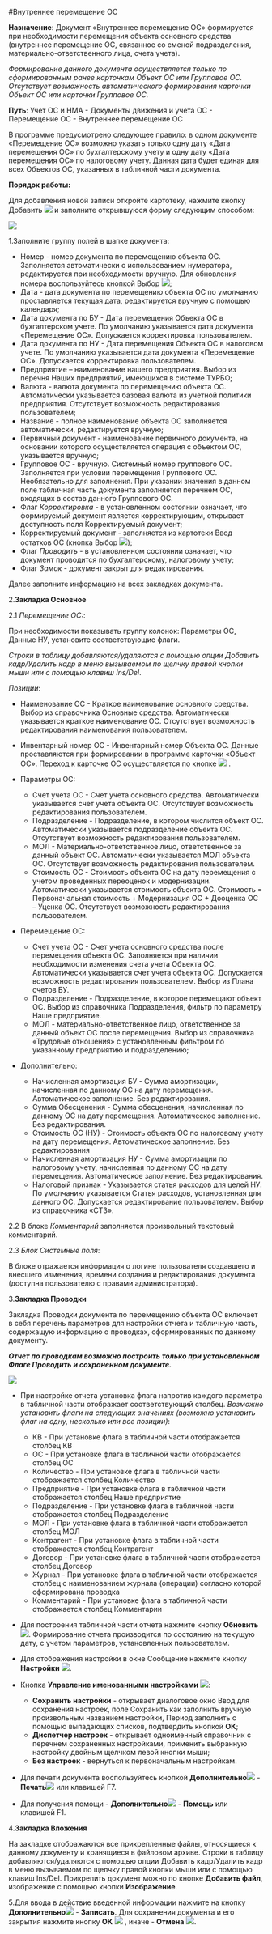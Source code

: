 ﻿#Внутреннее перемещение ОС

**Назначение**: Документ «Внутреннее перемещение ОС» формируется при необходимости перемещения объекта основного средства (внутреннее перемещение ОС, связанное со сменой подразделения, материально-ответственного лица, счета учета).

*Формирование данного документа осуществляется только по сформированным ранее карточкам Объект ОС или Групповое ОС. Отсутствует возможность автоматического формирования карточки Объект ОС или карточки Групповое ОС.*

**Путь**: Учет ОС и НМА - Документы движения и учета ОС - Перемещение ОС - Внутреннее перемещение ОС

В программе предусмотрено следующее правило: в одном документе «Перемещение ОС» возможно указать только одну дату «Дата перемещения ОС» по бухгалтерскому учету и одну дату «Дата перемещения ОС» по налоговому учету. Данная дата будет единая для всех Объектов ОС, указанных в табличной части документа.

**Порядок работы:**

Для добавления новой записи откройте картотеку, нажмите кнопку Добавить  ![](topic:Com.AddFiles.Buttons.Btn_Add.png) и заполните открывшуюся форму следующим способом:

![](topic:.AddFiles.Screenshot_2938.jpg)

1.Заполните группу полей в шапке документа:

* Номер - номер документа по перемещению  объекта ОС. Заполняется автоматически с использованием нумератора, редактируется при необходимости вручную. Для обновления номера воспользуйтесь кнопкой Выбор ![](topic:Com.AddFiles.Buttons.Btn_select.png);
* Дата - дата документа по перемещению объекта ОС по умолчанию проставляется текущая дата, редактируется вручную с помощью календаря;
* Дата документа по БУ - Дата перемещения Объекта ОС в бухгалтерском учете. По умолчанию указывается дата документа «Перемещение ОС». Допускается корректировка пользователем.
* Дата документа по НУ - Дата перемещения Объекта ОС в налоговом учете. По умолчанию указывается дата документа «Перемещение ОС». Допускается корректировка пользователем.
* Предприятие – наименование нашего предприятия. Выбор из перечня Наших предприятий, имеющихся в системе ТУРБО;
* Валюта - валюта документа по перемещению объекта ОС. Автоматически указывается базовая валюта из учетной политики предприятия. Отсутствует возможность редактирования пользователем;
* Название - полное наименование объекта ОС заполняется  автоматически, редактируется вручную;
* Первичный документ - наименование первичного документа, на основании которого осуществляется операция с объектом ОС, указывается вручную;
* Групповое ОС - вручную. Системный номер группового ОС. Заполняется при условии перемещения Группового ОС. Необязательно для заполнения. При указании значения в данном поле табличная часть документа заполняется перечнем ОС, входящих в состав данного Группового ОС.
* Флаг *Корректировка* - в установленном состоянии означает, что формируемый документ является корректирующим, открывает доступность поля Корректируемый документ;
* Корректируемый документ - заполняется из картотеки Ввод остатков ОС (кнопка Выбор ![](topic:Com.AddFiles.Buttons.Btn_select.png));
* Флаг *Проводить* - в установленном состоянии означает, что документ проводится по бухгалтерскому, налоговому учету;
* Флаг *Замок* - документ закрыт для редактирования.

Далее заполните информацию на всех закладках документа.

2.**Закладка Основное**

2.1 *Перемещение ОС:*:

При необходимости показывать группу колонок: Параметры ОС, Данные НУ, установите соответствующие флаги.

*Строки в таблицу  добавляются/удаляются с помощью опции Добавить кадр/Удалить кадр в меню вызываемом по щелчку правой кнопки мыши или с помощью клавиш Ins/Del*.

*Позиции*:

* Наименование ОС - Краткое наименование основного средства. Выбор из справочника Основные средства. Автоматически указывается краткое наименование ОС. Отсутствует возможность редактирования наименования пользователем.
* Инвентарный номер ОС - Инвентарный номер Объекта ОС. Данные проставляются при формировании в программе карточки «Объект ОС». Переход к карточке ОС осуществляется по кнопке ![](topic:Com.AddFiles.Btn_go.png)  .

* Параметры ОС:
     * Счет учета ОС - Счет учета основного средства. Автоматически указывается счет учета объекта ОС. Отсутствует возможность редактирования пользователем. 
     * Подразделение - Подразделение, в котором числится объект ОС. Автоматически указывается подразделение объекта ОС. Отсутствует возможность редактирования пользователем.
     * МОЛ - Материально-ответственное лицо, ответственное за данный объект ОС. Автоматически указывается МОЛ объекта ОС. Отсутствует возможность редактирования пользователем.
     * Стоимость ОС - Стоимость объекта ОС на дату перемещения с учетом проведенных переоценок и модернизации. Автоматически указывается стоимость объекта ОС. Стоимость = Первоначальная стоимость + Модернизация ОС + Дооценка ОС – Уценка ОС. Отсутствует возможность редактирования пользователем.
* Перемещение ОС:
     * Счет учета ОС - Счет учета основного средства после перемещения объекта ОС. Заполняется при наличии необходимости изменения счета учета Объекта ОС. Автоматически указывается счет учета объекта ОС. Допускается возможность редактирования пользователем. Выбор из Плана счетов БУ.
     * Подразделение - Подразделение, в которое перемещают объект ОС. Выбор из справочника Подразделения, фильтр по параметру Наше предприятие.
     * МОЛ - материально-ответственное лицо, ответственное за данный объект ОС после перемещения. Выбор из справочника «Трудовые отношения» с установленным фильтром по указанному предприятию и подразделению;
* Дополнительно:
     * Начисленная амортизация БУ - Сумма амортизации, начисленная по данному ОС на дату перемещения. Автоматическое заполнение. Без редактирования.
     * Сумма Обесценения - Сумма обесценения, начисленная по данному ОС на дату перемещения. Автоматическое заполнение. Без редактирования.
     * Стоимость ОС (НУ) - Стоимость объекта ОС по налоговому учету на дату перемещения. Автоматическое заполнение. Без редактирования
     * Начисленная амортизация НУ - Сумма амортизации по налоговому учету, начисленная по данному ОС на дату перемещения. Автоматическое заполнение. Без редактирования.
     * Налоговый признак - Указывается статья расходов для целей НУ. По умолчанию указывается Статья расходов, установленная для данного ОС. Допускается редактирование пользователем. Выбор из справочника «СТЗ».

2.2 В блоке *Комментарий* заполняется произвольный текстовый комментарий.

2.3 *Блок Системные поля*:

В блоке отражается информация о логине пользователя создавшего и  внесшего изменения, времени создания и редактирования документа (доступна пользователю с правами администратора).


3.**Закладка Проводки**

Закладка Проводки документа по перемещению объекта ОС включает в себя перечень параметров для настройки отчета и табличную часть, содержащую информацию о проводках, сформированных по данному документу.

***Отчет по проводкам возможно построить только при установленном Флаге Проводить и сохраненном документе.***

![](topic:.AddFiles.Screenshot_2939.jpg)

* При настройке отчета  установка флага  напротив каждого параметра  в табличной части отображает соответствующий столбец. *Возможно установить флаги на следующих значениях (возможно установить флаг на одну, несколько или все позиции)*:

     * КВ - При установке флага в табличной части отображается столбец КВ
     * ОС - При установке флага в табличной части отображается столбец ОС
     * Количество - При установке флага в табличной части отображается столбец Количество
     * Предприятие - При установке флага в табличной части отображается столбец Наше предприятие
     * Подразделение - При установке флага в табличной части отображается столбец Подразделение
     * МОЛ - При установке флага в табличной части отображается столбец МОЛ
     * Контрагент - При установке флага в табличной части отображается столбец Контрагент
     * Договор - При установке флага в табличной части отображается столбец Договор
     * Журнал - При установке флага в табличной части отображается столбец с наименованием журнала (операции) согласно которой сформирована проводка
     * Комментарий - При установке флага в табличной части отображается столбец Комментарии

* Для построения табличной части отчета нажмите кнопку **Обновить**![](topic:Com.AddFiles.Buttons.Btn_Refresh.png). Формирование отчета производится по состоянию на текущую дату, с учетом параметров, установленных пользователем.
* Для отображения настройки в окне Сообщение нажмите кнопку **Настройки** ![](topic:Integration.AddFiles.Buttons.Btn_settings.png).
* Кнопка **Управление именованными настройками**  ![](topic:Com.AddFiles.Buttons.Btn_Settings_menager.png):
    * **Сохранить настройки** -  открывает диалоговое окно Ввод для сохранения настроек, поле Сохранить как заполнить вручную произвольным названием настройки, Период заполнить с помощью выпадающих списков, подтвердить кнопкой **ОК**;
    * **Диспетчер настроек** - открывает одноименный справочник с перечнем сохраненных настройками, применить  выбранную настройку двойным щелчком левой кнопки мыши;
    * **Без настроек** - вернуться к первоначальным настройкам.
* Для печати документа воспользуйтесь кнопкой **Дополнительно**![](topic:Com.AddFiles.Buttons.Btn_OK.png) - **Печать**![](topic:Integration.AddFiles.Buttons.Btn_print.png) или клавишей F7.
* Для получения помощи - **Дополнительно**![](topic:Com.AddFiles.Buttons.Btn_OK.png) - **Помощь** или клавишей F1.


4.**Закладка Вложения**

На закладке отображаются все прикрепленные файлы, относящиеся к данному документу и хранящиеся в файловом архиве.
Строки в таблицу  добавляются/удаляются с помощью опции Добавить кадр/Удалить кадр в меню вызываемом по щелчку правой кнопки мыши или с помощью клавиш Ins/Del.
Прикрепить документ можно по кнопке **Добавить файл**, изображение с помощью кнопки **Изображение**.

5.Для ввода в действие введенной информации нажмите на кнопку **Дополнительно**![](topic:Com.AddFiles.Buttons.Btn_OK.png) - **Записать**.
Для сохранения документа и его закрытия нажмите кнопку **ОК** ![](topic:Com.AddFiles.Buttons.Btn_Post.png)   , иначе - **Отмена** ![](topic:Com.AddFiles.Buttons.BtnCloseCancel.png).



